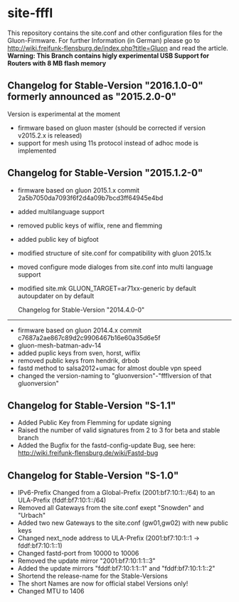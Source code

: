 site-fffl
=========

This repository contains the site.conf and other configuration files for the Gluon-Firmware. For further Information (in German) please go to http://wiki.freifunk-flensburg.de/index.php?title=Gluon and read the article. <br />
<b>Warning: This Branch contains higly experimental USB Support for Routers with 8 MB flash memory</b>

Changelog for Stable-Version "2016.1.0-0"<br />formerly announced as "2015.2.0-0"
-----------------------------------------
Version is experimental at the moment
* firmware based on gluon master (should be corrected if version v2015.2.x is released)
* support for mesh using 11s protocol instead of adhoc mode is implemented

Changelog for Stable-Version "2015.1.2-0"
-----------------------------------------
* firmware based on gluon 2015.1.x commit 2a5b7050da7093f6f2d4a09b7bcd3ff64945e4bd
* added multilanguage support
* removed public keys of wiflix, rene and flemming
* added public key of bigfoot
* modified structure of site.conf for compatibility with gluon 2015.1x
* moved configure mode dialoges from site.conf into multi language support
* modified site.mk GLUON_TARGET=ar71xx-generic by default autoupdater on by default
    
    Changelog for Stable-Version "2014.4.0-0"
------------------------------------
* firmware based on gluon 2014.4.x commit c7687a2ae867c89d2c9906467b16e60a35d6e5f
* gluon-mesh-batman-adv-14
* added puplic keys from sven, horst, wiflix
* removed public keys from hendrik, drbob
* fastd method to salsa2012+umac for almost double vpn speed
* changed the version-naming to "gluonversion"-"ffflversion of that gluonversion"

Changelog for Stable-Version "S-1.1"
------------------------------------
* Added Public Key from Flemming for update signing
* Raised the number of valid signatures from 2 to 3 for beta and stable branch
* Added the Bugfix for the fastd-config-update Bug, see here: http://wiki.freifunk-flensburg.de/wiki/Fastd-bug

Changelog for Stable-Version "S-1.0"
------------------------------------
* IPv6-Prefix Changed from a Global-Prefix (2001:bf7:10:1::/64) to an ULA-Prefix (fddf:bf7:10:1::/64)
* Removed all Gateways from the site.conf exept "Snowden" and "Urbach"
* Added two new Gateways to the site.conf (gw01,gw02) with new public keys
* Changed next_node address to ULA-Prefix (2001:bf7:10:1::1 -> fddf:bf7:10:1::1)
* Changed fastd-port from 10000 to 10006
* Removed the update mirror "2001:bf7:10:1:1::3"
* Added the update mirrors "fddf:bf7:10:1:1::1" and "fddf:bf7:10:1:1::2"
* Shortend the release-name for the Stable-Versions
* The short Names are now for official stabel Versions only!
* Changed MTU to 1406
